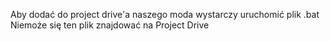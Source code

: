 Aby dodać do project drive'a naszego moda wystarczy uruchomić plik .bat \
Niemoże się ten plik znajdować na Project Drive
 
